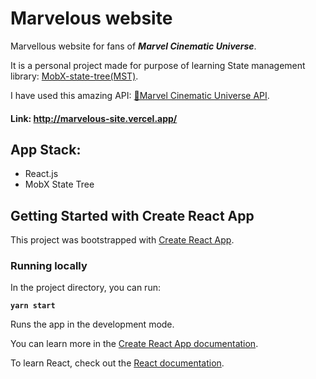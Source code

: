 # Marvelous website
	
Marvellous website for fans of ***Marvel Cinematic Universe***.

It is a personal project made for purpose of learning State management library: [MobX-state-tree(MST)](https://mobx-state-tree.js.org/).

I have used this amazing API: [🦸Marvel Cinematic Universe API](https://github.com/AugustoMarcelo/mcuapi).
#### Link: http://marvelous-site.vercel.app/

## App Stack:
- React.js
- MobX State Tree

## Getting Started with Create React App

This project was bootstrapped with [Create React App](https://github.com/facebook/create-react-app).

### Running locally

In the project directory, you can run:

**`yarn start`**

Runs the app in the development mode.

You can learn more in the [Create React App documentation](https://facebook.github.io/create-react-app/docs/getting-started).

To learn React, check out the [React documentation](https://reactjs.org/).
